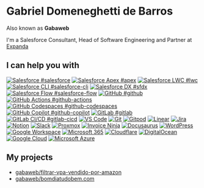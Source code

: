 # Gabriel Domeneghetti de Barros

Also known as **Gabaweb**

I'm a Salesforce Consultant, Head of Software Engineering and Partner at [Expanda](https://3xpnd.com)

## I can help you with

[![Salesforce #salesforce](https://img.shields.io/badge/Salesforce-00A1E0.svg?style=for-the-badge&logo=Salesforce&logoColor=white)](https://github.com/topics/salesforce)
[![Salesforce Apex #apex](https://img.shields.io/badge/Apex-00A1E0.svg?style=for-the-badge&logo=Salesforce&logoColor=white)](https://github.com/topics/apex)
[![Salesforce LWC #lwc](https://img.shields.io/badge/LWC-00A1E0.svg?style=for-the-badge&logo=Salesforce&logoColor=white)](https://github.com/topics/lwc)
[![Salesforce CLI #salesforce-cli](https://img.shields.io/badge/CLI-00A1E0.svg?style=for-the-badge&logo=Salesforce&logoColor=white)](https://github.com/topics/salesforce-cli)
[![Salesforce DX #sfdx](https://img.shields.io/badge/DX-00A1E0.svg?style=for-the-badge&logo=Salesforce&logoColor=white)](https://github.com/topics/sfdx)
[![Salesforce Flow #salesforce-flow](https://img.shields.io/badge/Flow-00A1E0.svg?style=for-the-badge&logo=Salesforce&logoColor=white)](https://github.com/topics/salesforce-flow)
[![GitHub #github](https://img.shields.io/badge/GitHub-181717.svg?style=for-the-badge&logo=GitHub&logoColor=white)](https://github.com/topics/github)
[![GitHub Actions #github-actions](https://img.shields.io/badge/Actions-181717.svg?style=for-the-badge&logo=GitHub&logoColor=white)](https://github.com/topics/github-actions)
[![GitHub Codespaces #github-codespaces](https://img.shields.io/badge/Codespaces-181717.svg?style=for-the-badge&logo=GitHub&logoColor=white)](https://github.com/topics/github-codespaces)
[![GitHub Copilot #github-copilot](https://img.shields.io/badge/Copilot-181717.svg?style=for-the-badge&logo=GitHub&logoColor=white)](https://github.com/topics/github-copilot)
[![GitLab #gitlab](https://img.shields.io/badge/GitLab-FC6D26.svg?style=for-the-badge&logo=GitLab&logoColor=white)](https://github.com/topics/gitlab)
[![GitLab CI/CD #gitlab-cicd](https://img.shields.io/badge/CI/CD-FC6D26.svg?style=for-the-badge&logo=GitLab&logoColor=white)](https://github.com/topics/gitlab-cicd)
[![VS Code](https://img.shields.io/badge/VS_Code-007ACC.svg?style=for-the-badge&logo=Visual-Studio-Code&logoColor=white)](https://github.com/gabaweb/)
[![Git](https://img.shields.io/badge/Git-F05032.svg?style=for-the-badge&logo=Git&logoColor=white)](https://github.com/gabaweb/)
[![Gitpod](https://img.shields.io/badge/Gitpod-FFAE33.svg?style=for-the-badge&logo=Gitpod&logoColor=black)](https://github.com/gabaweb/)
[![Linear](https://img.shields.io/badge/Linear-5E6AD2.svg?style=for-the-badge&logo=Linear&logoColor=white)](https://github.com/gabaweb/)
[![Jira](https://img.shields.io/badge/Jira-0052CC.svg?style=for-the-badge&logo=Jira&logoColor=white)](https://github.com/gabaweb/)
[![Notion](https://img.shields.io/badge/Notion-000000.svg?style=for-the-badge&logo=Notion&logoColor=white)](https://github.com/gabaweb/)
[![Slack](https://img.shields.io/badge/Slack-4A154B.svg?style=for-the-badge&logo=Slack&logoColor=white)](https://github.com/gabaweb/)
[![Proxmox](https://img.shields.io/badge/Proxmox-E57000.svg?style=for-the-badge&logo=Proxmox&logoColor=white)](https://github.com/gabaweb/)
[![Invoice Ninja](https://img.shields.io/badge/Invoice_Ninja-000000.svg?style=for-the-badge&logo=Invoice-Ninja&logoColor=white)](https://github.com/gabaweb/)
[![Docusaurus](https://img.shields.io/badge/Docusaurus-3ECC5F.svg?style=for-the-badge&logo=Docusaurus&logoColor=white)](https://github.com/gabaweb/)
[![WordPress](https://img.shields.io/badge/WordPress-21759B.svg?style=for-the-badge&logo=WordPress&logoColor=white)](https://github.com/gabaweb/)
[![Google Workspace](https://img.shields.io/badge/Google_Workspace-4285F4.svg?style=for-the-badge&logo=Google&logoColor=white)](https://github.com/gabaweb/)
[![Microsoft 365](https://img.shields.io/badge/Microsoft_365-5E5E5E.svg?style=for-the-badge&logo=Microsoft&logoColor=white)](https://github.com/gabaweb/)
[![Cloudflare](https://img.shields.io/badge/Cloudflare-F38020.svg?style=for-the-badge&logo=Cloudflare&logoColor=white)](https://github.com/gabaweb/)
[![DigitalOcean](https://img.shields.io/badge/DigitalOcean-0080FF.svg?style=for-the-badge&logo=DigitalOcean&logoColor=white)](https://github.com/gabaweb/)
[![Google Cloud](https://img.shields.io/badge/Google_Cloud-4285F4.svg?style=for-the-badge&logo=Google-Cloud&logoColor=white)](https://github.com/gabaweb/)
[![Microsoft Azure](https://img.shields.io/badge/Microsoft_Azure-0078D4.svg?style=for-the-badge&logo=Microsoft-Azure&logoColor=white)](https://github.com/gabaweb/)

## My projects

- [gabaweb/filtrar-vpa-vendido-por-amazon](https://github.com/gabaweb/filtrar-vpa-vendido-por-amazon)
- [gabaweb/bomdiatudobem.com](https://github.com/gabaweb/bomdiatudobem.com)
